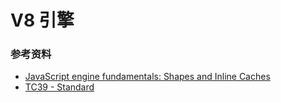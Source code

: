 # V8 引擎

### 参考资料
* [JavaScript engine fundamentals: Shapes and Inline Caches](https://mathiasbynens.be/notes/shapes-ics)
* [TC39 - Standard](https://www.ecma-international.org/memento/tc39-m.htm)
